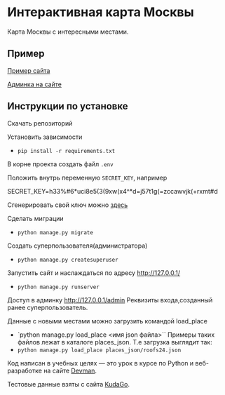 # Интерактивная карта Москвы

Карта Москвы с интересными местами.


## Пример
[Пример сайта](https://is.shockland.ru)

[Админка на сайте](https://is.shockland.ru/admin)


## Инструкции по установке

Скачать репозиторий

Установить зависимости

* `pip install -r requirements.txt`

В корне проекта создать файл `.env`

Положить внутрь переменную `SECRET_KEY`, например

SECRET_KEY=h33%#6*uci8e5(3(9xw(x4^*d=j57t1g(=zccawvjk(+rxmt#d

Сгенерировать свой ключ можно [здесь](https://djecrety.ir/)

Сделать миграции
* `python manage.py migrate`

Создать суперпользователя(администратора)
* `python manage.py createsuperuser`

Запустить сайт и наслаждаться по адресу http://127.0.0.1/
* `python manage.py runserver` 

Доступ в админку http://127.0.0.1/admin
Реквизиты входа,созданный ранее суперпользователь.

Данные с новыми местами можно загрузить командой load_place
*  `python manage.py load_place <имя json файла>``
Примеры таких файлов лежат в каталоге places_json. Т.е загрузка выглядит так:
*  `python manage.py load_place places_json/roofs24.json`

Код написан в учебных целях — это урок в курсе по Python и веб-разработке на сайте [Devman](https://dvmn.org).

Тестовые данные взяты с сайта [KudaGo](https://kudago.com).
